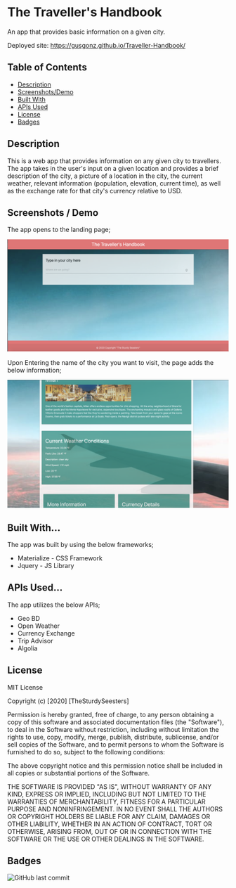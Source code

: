 # The Traveller's Handbook
An app that provides basic information on a given city.

Deployed site: https://gusgonz.github.io/Traveller-Handbook/

## Table of Contents 
* [Description](#Description)
* [Screenshots/Demo](#Screenshots/Demo)
* [Built With](#BuiltWith)
* [APIs Used](#APIsUsed)
* [License](#License)
* [Badges](#Badges)

## Description 
This is a web app that provides information on any given city to travellers. The app takes in the user's input on a given location and provides a brief description of the city, a picture of a location in the city, the current weather, relevant information (population, elevation, current time), as well as the exchange rate for that city's currency relative to USD. 

## Screenshots / Demo
The app opens to the landing page;

![landingpage](./images/LandingPage.png)


Upon Entering the name of the city you want to visit, the page adds the below information;

![MoreInfo](./images/MoreInfo.png)

## Built With...
The app was built by using the below frameworks;
- Materialize - CSS Framework
- Jquery - JS Library

## APIs Used...
The app utilizes the below APIs;
- Geo BD
- Open Weather 
- Currency Exchange
- Trip Advisor
- Algolia

## License

MIT License

Copyright (c) [2020] [TheSturdySeesters]

Permission is hereby granted, free of charge, to any person obtaining a copy
of this software and associated documentation files (the "Software"), to deal
in the Software without restriction, including without limitation the rights
to use, copy, modify, merge, publish, distribute, sublicense, and/or sell
copies of the Software, and to permit persons to whom the Software is
furnished to do so, subject to the following conditions:

The above copyright notice and this permission notice shall be included in all
copies or substantial portions of the Software.

THE SOFTWARE IS PROVIDED "AS IS", WITHOUT WARRANTY OF ANY KIND, EXPRESS OR
IMPLIED, INCLUDING BUT NOT LIMITED TO THE WARRANTIES OF MERCHANTABILITY,
FITNESS FOR A PARTICULAR PURPOSE AND NONINFRINGEMENT. IN NO EVENT SHALL THE
AUTHORS OR COPYRIGHT HOLDERS BE LIABLE FOR ANY CLAIM, DAMAGES OR OTHER
LIABILITY, WHETHER IN AN ACTION OF CONTRACT, TORT OR OTHERWISE, ARISING FROM,
OUT OF OR IN CONNECTION WITH THE SOFTWARE OR THE USE OR OTHER DEALINGS IN THE
SOFTWARE.


## Badges

![GitHub last commit](https://img.shields.io/github/last-commit/ofagbure/Traveller-Handbook)

